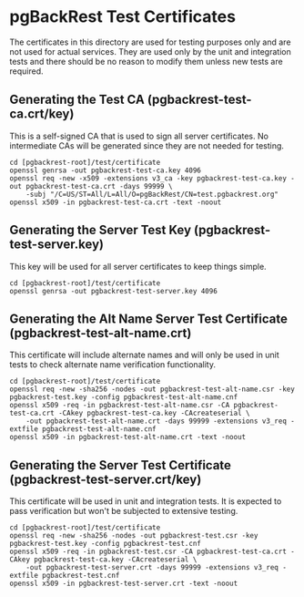# pgBackRest Test Certificates

The certificates in this directory are used for testing purposes only and are not used for actual services.  They are used only by the unit and integration tests and there should be no reason to modify them unless new tests are required.

## Generating the Test CA (pgbackrest-test-ca.crt/key)

This is a self-signed CA that is used to sign all server certificates.  No intermediate CAs will be generated since they are not needed for testing.

```
cd [pgbackrest-root]/test/certificate
openssl genrsa -out pgbackrest-test-ca.key 4096
openssl req -new -x509 -extensions v3_ca -key pgbackrest-test-ca.key -out pgbackrest-test-ca.crt -days 99999 \
    -subj "/C=US/ST=All/L=All/O=pgBackRest/CN=test.pgbackrest.org"
openssl x509 -in pgbackrest-test-ca.crt -text -noout
```

## Generating the Server Test Key (pgbackrest-test-server.key)

This key will be used for all server certificates to keep things simple.

```
cd [pgbackrest-root]/test/certificate
openssl genrsa -out pgbackrest-test-server.key 4096
```

## Generating the Alt Name Server Test Certificate (pgbackrest-test-alt-name.crt)

This certificate will include alternate names and will only be used in unit tests to check alternate name verification functionality.

```
cd [pgbackrest-root]/test/certificate
openssl req -new -sha256 -nodes -out pgbackrest-test-alt-name.csr -key pgbackrest-test.key -config pgbackrest-test-alt-name.cnf
openssl x509 -req -in pgbackrest-test-alt-name.csr -CA pgbackrest-test-ca.crt -CAkey pgbackrest-test-ca.key -CAcreateserial \
    -out pgbackrest-test-alt-name.crt -days 99999 -extensions v3_req -extfile pgbackrest-test-alt-name.cnf
openssl x509 -in pgbackrest-test-alt-name.crt -text -noout
```

## Generating the Server Test Certificate (pgbackrest-test-server.crt/key)

This certificate will be used in unit and integration tests.  It is expected to pass verification but won't be subjected to extensive testing.

```
cd [pgbackrest-root]/test/certificate
openssl req -new -sha256 -nodes -out pgbackrest-test.csr -key pgbackrest-test.key -config pgbackrest-test.cnf
openssl x509 -req -in pgbackrest-test.csr -CA pgbackrest-test-ca.crt -CAkey pgbackrest-test-ca.key -CAcreateserial \
    -out pgbackrest-test-server.crt -days 99999 -extensions v3_req -extfile pgbackrest-test.cnf
openssl x509 -in pgbackrest-test-server.crt -text -noout
```
